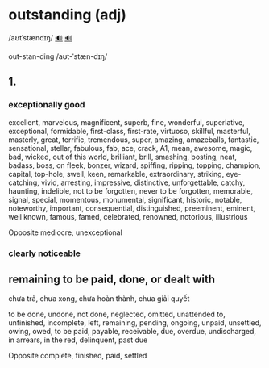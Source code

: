 # outstanding (adj)

/aʊtˈstændɪŋ/ [🔊](https://www.oxfordlearnersdictionaries.com/media/english/uk_pron/o/out/outst/outstanding__gb_1.mp3) [🔊](https://www.oxfordlearnersdictionaries.com/media/english/us_pron/o/out/outst/outstanding__us_1.mp3)

out-stan-ding /aʊt-ˈstæn-dɪŋ/

## 1.

### exceptionally good

excellent, marvelous, magnificent, superb, fine, wonderful, superlative, exceptional, formidable, first-class, first-rate, virtuoso, skillful, masterful, masterly, great, terrific, tremendous, super, amazing, amazeballs, fantastic, sensational, stellar, fabulous, fab, ace, crack, A1, mean, awesome, magic, bad, wicked, out of this world, brilliant, brill, smashing, bosting, neat, badass, boss, on fleek, bonzer, wizard, spiffing, ripping, topping, champion, capital, top-hole, swell, keen, remarkable, extraordinary, striking, eye-catching, vivid, arresting, impressive, distinctive, unforgettable, catchy, haunting, indelible, not to be forgotten, never to be forgotten, memorable, signal, special, momentous, monumental, significant, historic, notable, noteworthy, important, consequential, distinguished, preeminent, eminent, well known, famous, famed, celebrated, renowned, notorious, illustrious

Opposite mediocre, unexceptional

### clearly noticeable

## remaining to be paid, done, or dealt with

chưa trả, chưa xong, chưa hoàn thành, chưa giải quyết

to be done, undone, not done, neglected, omitted, unattended to, unfinished, incomplete, left, remaining, pending, ongoing, unpaid, unsettled, owing, owed, to be paid, payable, receivable, due, overdue, undischarged, in arrears, in the red, delinquent, past due

Opposite complete, finished, paid, settled